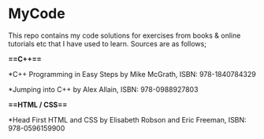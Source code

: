 # MyCode
This repo contains my code solutions for exercises from books & online tutorials etc that I have used to learn. Sources are as follows;


<strong>==C++==</strong>

*C++ Programming in Easy Steps by Mike McGrath, ISBN: 978-1840784329

*Jumping into C++ by Alex Allain, ISBN: 978-0988927803

<strong>==HTML / CSS==</strong>

*Head First HTML and CSS by Elisabeth Robson and Eric Freeman, ISBN: 978-0596159900


